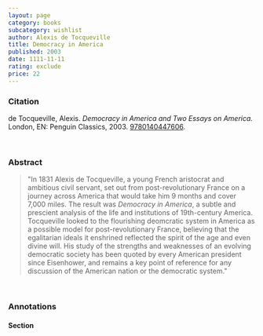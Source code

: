 ```yaml
---
layout: page
category: books
subcategory: wishlist
author: Alexis de Tocqueville
title: Democracy in America
published: 2003
date: 1111-11-11
rating: exclude
price: 22
---
```


### Citation

de Tocqueville, Alexis. *Democracy in America and Two Essays on America.* London, EN: Penguin Classics, 2003. [9780140447606](https://www.penguinrandomhouse.ca/books/286325/democracy-in-america-and-two-essays-on-america-by-alexis-de-tocqueville-translated-by-gerald-bevan-introduction-and-notes-by-isaac-kramnick/9780140447606).

<br>

### Abstract

> "In 1831 Alexis de Tocqueville, a young French aristocrat and ambitious civil servant, set out from post-revolutionary France on a journey across America that would take him 9 months and cover 7,000 miles. The result was *Democracy in America*, a subtle and prescient analysis of the life and institutions of 19th-century America. Tocqueville looked to the flourishing deomcratic system in America as a possible model for post-revolutionary France, believing that the egalitarian ideals it enshrined reflected the spirit of the age and even divine will. His study of the strengths and weaknesses of an evolving democratic society has been quoted by every American president since Eisenhower, and remains a key point of reference for any discussion of the American nation or the democratic system."

<br>

### Annotations

#### Section

<br>
